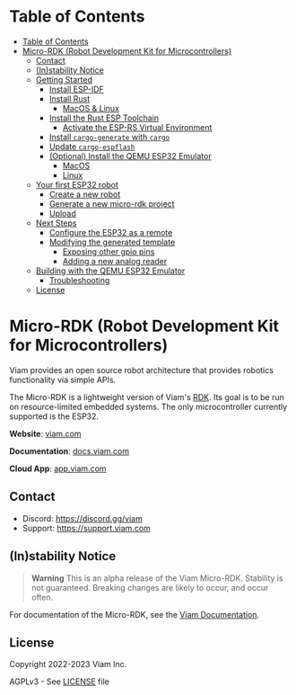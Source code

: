 Table of Contents
=================

- [Table of Contents](#table-of-contents)
- [Micro-RDK (Robot Development Kit for Microcontrollers)](#micro-rdk-robot-development-kit-for-microcontrollers)
  - [Contact](#contact)
  - [(In)stability Notice](#instability-notice)
  - [Getting Started](#getting-started)
    - [Install ESP-IDF](#install-esp-idf)
    - [Install Rust](#install-rust)
      - [MacOS \& Linux](#macos--linux)
    - [Install the Rust ESP Toolchain](#install-the-rust-esp-toolchain)
      - [Activate the ESP-RS Virtual Environment](#activate-the-esp-rs-virtual-environment)
    - [Install `cargo-generate` with `cargo`](#install-cargo-generate-with-cargo)
    - [Update `cargo-espflash`](#update-cargo-espflash)
    - [(Optional) Install the QEMU ESP32 Emulator](#optional-install-the-qemu-esp32-emulator)
      - [MacOS](#macos)
      - [Linux](#linux)
  - [Your first ESP32 robot](#your-first-esp32-robot)
    - [Create a new robot](#create-a-new-robot)
    - [Generate a new micro-rdk project](#generate-a-new-micro-rdk-project)
    - [Upload](#upload)
  - [Next Steps](#next-steps)
    - [Configure the ESP32 as a remote](#configure-the-esp32-as-a-remote)
    - [Modifying the generated template](#modifying-the-generated-template)
      - [Exposing other gpio pins](#exposing-other-gpio-pins)
      - [Adding a new analog reader](#adding-a-new-analog-reader)
  - [Building with the QEMU ESP32 Emulator](#building-with-the-qemu-esp32-emulator)
    - [Troubleshooting](#troubleshooting)
  - [License](#license)

# Micro-RDK (Robot Development Kit for Microcontrollers)

Viam provides an open source robot architecture that provides robotics functionality via simple APIs.

The Micro-RDK is a lightweight version of Viam's [RDK](https://github.com/viamrobotics/rdk). Its goal
is to be run on resource-limited embedded systems. The only microcontroller currently supported is
the ESP32.

**Website**: [viam.com](https://www.viam.com)

**Documentation**: [docs.viam.com](https://docs.viam.com)

**Cloud App**: [app.viam.com](https://app.viam.com)

## Contact

- Discord: <https://discord.gg/viam>
- Support: <https://support.viam.com>

## (In)stability Notice

> **Warning**
> This is an alpha release of the Viam Micro-RDK. Stability is not guaranteed. Breaking changes are likely to occur, and occur often.

For documentation of the Micro-RDK, see the [Viam Documentation](https://docs.viam.com/installation/microcontrollers/).



## License

Copyright 2022-2023 Viam Inc.

AGPLv3 - See [LICENSE](https://github.com/viamrobotics/micro-rdk/blob/main/LICENSE) file
